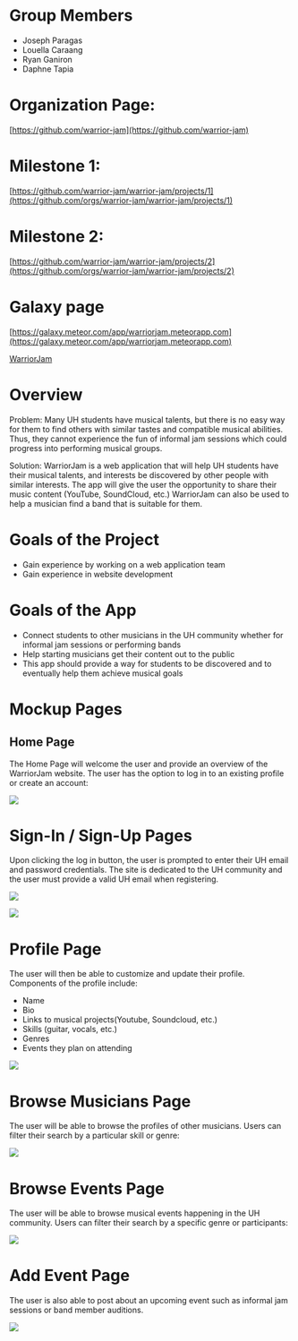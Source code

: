 # Group Members 
- Joseph Paragas
- Louella Caraang 
- Ryan Ganiron 
- Daphne Tapia 

# Organization Page: 
[https://github.com/warrior-jam](https://github.com/warrior-jam)

# Milestone 1: 
[https://github.com/warrior-jam/warrior-jam/projects/1](https://github.com/orgs/warrior-jam/warrior-jam/projects/1)

# Milestone 2: 
[https://github.com/warrior-jam/warrior-jam/projects/2](https://github.com/orgs/warrior-jam/warrior-jam/projects/2)

# Galaxy page
[https://galaxy.meteor.com/app/warriorjam.meteorapp.com](https://galaxy.meteor.com/app/warriorjam.meteorapp.com)

[WarriorJam](http://warriorjam.meteorapp.com/#/)

# Overview 
Problem: Many UH students have musical talents, but there is no easy way for them to find others with similar tastes and compatible musical abilities. Thus, they cannot experience the fun of informal jam sessions which could progress into performing musical groups.

Solution: WarriorJam is a web application that will help UH students have their musical talents, and interests be discovered by other people with similar interests. The app will give the user the opportunity to share their music content (YouTube, SoundCloud, etc.) WarriorJam can also be used to help a musician find a band that is suitable for them.  

# Goals of the Project
- Gain experience by working on a web application team
- Gain experience in website development 

# Goals of the App
- Connect students to other musicians in the UH community whether for informal jam sessions or performing bands
- Help starting musicians get their content out to the public
- This app should provide a way for students to be discovered and to eventually help them achieve musical goals 

# Mockup Pages 
## Home Page 
The Home Page will welcome the user and provide an overview of the WarriorJam website. The user has the option to log in to an existing profile or create an account:  

![](images/LandingPage.png)

# Sign-In / Sign-Up Pages
Upon clicking the log in button, the user is prompted to enter their UH email and password credentials. The site is dedicated to the UH community and the user must provide a valid UH email when registering.

![](images/SignIn.png)

![](images/SignUp.png)

# Profile Page
The user will then be able to customize and update their profile. Components of the profile include: 
- Name
- Bio 
- Links to musical projects(Youtube, Soundcloud, etc.)
- Skills (guitar, vocals, etc.)
- Genres 
- Events they plan on attending

![](images/Profile.png)

# Browse Musicians Page
The user will be able to browse the profiles of other musicians. Users can filter their search by a particular skill or genre:

![](images/BrowseMusicians.png)

# Browse Events Page
The user will be able to browse musical events happening in the UH community. Users can filter their search by a specific genre or participants:

![](images/BrowseEvents.png)

# Add Event Page
The user is also able to post about an upcoming event such as informal jam sessions or band member auditions.

![](images/AddEvent.png)

